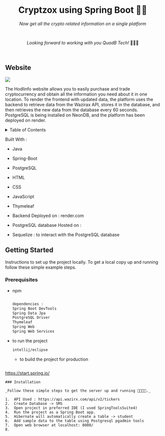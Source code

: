 <h1 align="center">Cryptzox using Spring Boot 🧮🚀</h1>
<p align="center"><i>Now get all the crypto related information on a single platform</i></p>

<br>

<p align="center"><i>Looking forward to working with you QuadB Tech!</i> 👨🏽‍💻 </p>
<br>

## Website



<a href=""><img src="![HoDlinfo](https://github.com/user-attachments/assets/a1dcae99-e60c-4d39-a6e1-1744ba1d39de)
" /></a>

The Hodlinfo website allows you to easily purchase and trade cryptocurrency and obtain all the information you need about it in one location. To render the frontend with updated data, the platform uses the backend to retrieve data from the Wazirax API, stores it in the database, and then retrieves the new data from the database every 60 seconds. PostgreSQL is being installed on NeonDB, and the platform has been deployed on render. 

<!-- TABLE OF CONTENTS -->
<details>
  <summary>Table of Contents</summary>
  <ol>
    <li>
      <a href="#about-the-project">About The Project</a>
      <ul>
        <li><a href="#built-with">Built With</a></li>
      </ul>
    </li>
    <li>
      <a href="#getting-started">Getting Started</a>
      <ul>
        <li><a href="#prerequisites">Prerequisites</a></li>
        <li><a href="#installation">Installation</a></li>
      </ul>
    </li>
    <li><a href="#usage">Usage</a></li>
    <li><a href="#roadmap">Roadmap</a></li>>
  </ol>
</details>



Built With : 
* Java 
* Spring-Boot
* PostgreSQL
* HTML
* CSS
* JavaScript
* Thymeleaf
* Backend Deployed on : render.com
* PostgreSQL database Hosted on : 
* Sequelize : to interact with the PostgreSQL database

  <!-- GETTING STARTED -->
## Getting Started

 Instructions to set up the project locally.
 To get a local copy up and running follow these simple example steps.

### Prerequisites

* npm
  ```sh
  
  dependencies : 
  Spring Boot DevTools
  Spring Data Jpa
  PostgreSQL Driver
  Thymeleaf
  Spring Web
  Spring Web Services
  ```
* to run the project
  ```sh
  intellij/eclipse
  ```
  * to build the project for production
  ```sh
 https://start.spring.io/
  ```
### Installation 

_Follow these simple steps to get the server up and running 👾🧮🚀✅._

1.  API Used : https://api.wazirx.com/api/v2/tickers
2.  Create Database -> SMS
3.  Open project in preferred IDE (I used SpringToolsSuite4)
4.  Run the project as a Spring Boot app.
5.  Hibernate will automatically create a table -> student
6.  Add sample data to the table using Postgresql pgadmin tools
7.  Open web browser at localhost: 8080/
8.    
